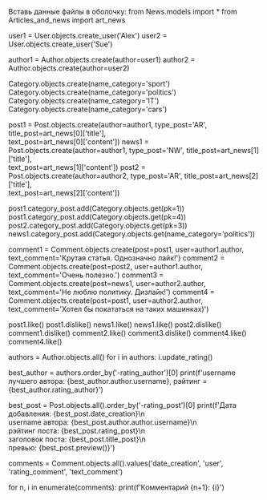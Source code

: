 Вставь данные файлы в оболочку:
from News.models import *
from Articles_and_news import art_news

user1 = User.objects.create_user('Alex')
user2 = User.objects.create_user('Sue')

author1 = Author.objects.create(author=user1)
author2 = Author.objects.create(author=user2)

Category.objects.create(name_category='sport')
Category.objects.create(name_category='politics')
Category.objects.create(name_category='IT')
Category.objects.create(name_category='cars')

post1 = Post.objects.create(author=author1, type_post='AR', title_post=art_news[0]['title'],\
 text_post=art_news[0]['content'])
news1 = Post.objects.create(author=author1, type_post='NW', title_post=art_news[1]['title'],\
 text_post=art_news[1]['content'])
post2 = Post.objects.create(author=author2, type_post='AR', title_post=art_news[2]['title'],\
 text_post=art_news[2]['content'])

post1.category_post.add(Category.objects.get(pk=1))
post1.category_post.add(Category.objects.get(pk=4))
post2.category_post.add(Category.objects.get(pk=3))
news1.category_post.add(Category.objects.get(name_category='politics'))

comment1 = Comment.objects.create(post=post1, user=author1.author, text_comment='Крутая статья. Однозначно лайк!')
comment2 = Comment.objects.create(post=post2, user=author1.author, text_comment='Очень полезно.')
comment3 = Comment.objects.create(post=news1, user=author2.author, text_comment='Не люблю политику. Дизлайк!')
comment4 = Comment.objects.create(post=post1, user=author2.author, text_comment='Хотел бы покататься на таких машинках)')

post1.like()
post1.dislike()
news1.like()
news1.like()
post2.dislike()
comment1.dislike()
comment2.like()
comment3.dislike()
comment4.like()
comment4.like()

authors = Author.objects.all()
for i in authors:
    i.update_rating()

best_author = authors.order_by('-rating_author')[0]
print(f'username лучшего автора: {best_author.author.username}, рэйтинг = {best_author.rating_author}')

best_post = Post.objects.all().order_by('-rating_post')[0]
print(f'Дата добавления: {best_post.date_creation}\n\
username автора: {best_post.author.author.username}\n\
рэйтинг поста: {best_post.rating_post}\n\
заголовок поста: {best_post.title_post}\n\
превью: {best_post.preview()}')

comments = Comment.objects.all().values('date_creation', 'user', 'rating_comment', 'text_comment')

for n, i in enumerate(comments):
    print(f'Комментарий {n+1}: {i}')
